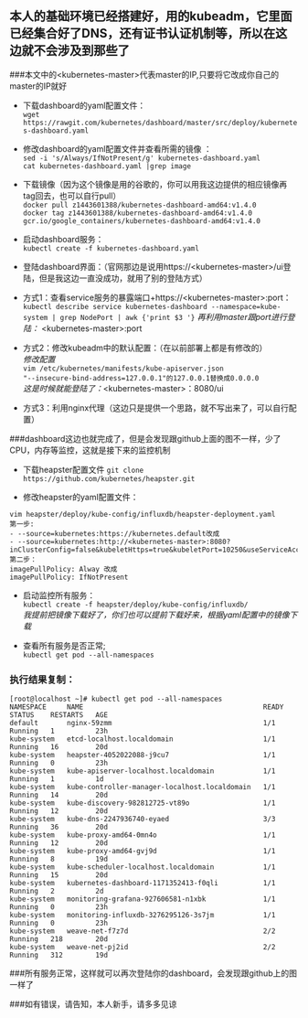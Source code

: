 ## 本人的基础环境已经搭建好，用的kubeadm，它里面已经集合好了DNS，还有证书认证机制等，所以在这边就不会涉及到那些了
###本文中的\<kubernetes-master>代表master的IP,只要将它改成你自己的master的IP就好


* 下载dashboard的yaml配置文件：     
``wget https://rawgit.com/kubernetes/dashboard/master/src/deploy/kubernetes-dashboard.yaml``

* 修改dashboard的yaml配置文件并查看所需的镜像 ：    
``sed -i 's/Always/IfNotPresent/g' kubernetes-dashboard.yaml``      
``cat kubernetes-dashboard.yaml |grep image``

* 下载镜像（因为这个镜像是用的谷歌的，你可以用我这边提供的相应镜像再tag回去，也可以自行pull）   
``docker pull z1443601388/kubernetes-dashboard-amd64:v1.4.0``   
``docker tag z1443601388/kubernetes-dashboard-amd64:v1.4.0 gcr.io/google_containers/kubernetes-dashboard-amd64:v1.4.0``   

* 启动dashboard服务：    
``kubectl create -f kubernetes-dashboard.yaml``

* 登陆dashboard界面：（官网那边是说用https://\<kubernetes-master>/ui登陆，但是我这边一直没成功，就用了别的登陆方式）

* 方式1：查看service服务的暴露端口+https://\<kubernetes-master>:port：  
``kubectl describe service kubernetes-dashboard --namespace=kube-system | grep NodePort | awk {'print $3 '}`` 
_再利用master跟port进行登陆：_  \<kubernetes-master>:port 


* 方式2：修改kubeadm中的默认配置：（在以前部署上都是有修改的）  
_修改配置_   
``vim /etc/kubernetes/manifests/kube-apiserver.json``   
``"--insecure-bind-address=127.0.0.1"的127.0.0.1替换成0.0.0.0``   
_这是时候就能登陆了：_\<kubernetes-master>：8080/ui  

* 方式3：利用nginx代理（这边只是提供一个思路，就不写出来了，可以自行配置）

###dashboard这边也就完成了，但是会发现跟github上面的图不一样，少了CPU，内存等监控，这就是接下来的监控机制   

* 下载heapster配置文件
``git clone https://github.com/kubernetes/heapster.git``

* 修改heapster的yaml配置文件：  
```   
vim heapster/deploy/kube-config/influxdb/heapster-deployment.yaml 
第一步:
- --source=kubernetes:https://kubernetes.default改成
- --source=kubernetes:http://<kubernetes-master>:8080?inClusterConfig=false&kubeletHttps=true&kubeletPort=10250&useServiceAccount=true&auth=
第二步：
imagePullPolicy: Alway 改成
imagePullPolicy: IfNotPresent 
```  

* 启动监控所有服务：  
``kubectl create -f heapster/deploy/kube-config/influxdb/``     
_我提前把镜像下载好了，你们也可以提前下载好来，根据yaml配置中的镜像下载_  

* 查看所有服务是否正常;  
``kubectl get pod --all-namespaces``  
### 执行结果复制：   
```  
[root@localhost ~]# kubectl get pod --all-namespaces  
NAMESPACE     NAME                                            READY     STATUS    RESTARTS   AGE  
default       nginx-59zmm                                     1/1       Running   1          23h  
kube-system   etcd-localhost.localdomain                      1/1       Running   16         20d  
kube-system   heapster-4052022088-j9cu7                       1/1       Running   0          23h  
kube-system   kube-apiserver-localhost.localdomain            1/1       Running   1          1d   
kube-system   kube-controller-manager-localhost.localdomain   1/1       Running   14         20d  
kube-system   kube-discovery-982812725-vt89o                  1/1       Running   12         20d  
kube-system   kube-dns-2247936740-eyaed                       3/3       Running   36         20d  
kube-system   kube-proxy-amd64-0mn4o                          1/1       Running   12         20d  
kube-system   kube-proxy-amd64-gvj9d                          1/1       Running   8          19d  
kube-system   kube-scheduler-localhost.localdomain            1/1       Running   15         20d    
kube-system   kubernetes-dashboard-1171352413-f0qli           1/1       Running   2          2d   
kube-system   monitoring-grafana-927606581-n1xbk              1/1       Running   0          23h    
kube-system   monitoring-influxdb-3276295126-3s7jm            1/1       Running   0          23h    
kube-system   weave-net-f7z7d                                 2/2       Running   218        20d    
kube-system   weave-net-pj2id                                 2/2       Running   312        19d    
```       

###所有服务正常，这样就可以再次登陆你的dashboard，会发现跟github上的图一样了


###如有错误，请告知，本人新手，请多多见谅










